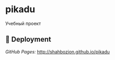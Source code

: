 # pikadu
Учебный проект

## 📌 Deployment
<em>GitHub Pages: </em> http://shahbozjon.github.io/pikadu
